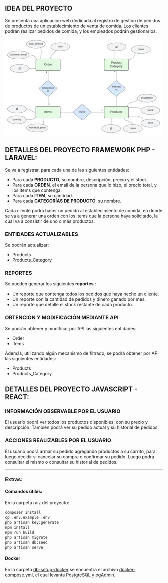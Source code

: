 ## IDEA DEL PROYECTO

Se presenta una aplicación web dedicada al registro de gestión de pedidos de productos de un establecimiento de venta de comida. Los clientes podrán realizar pedidos de comida, y los empleados podrán gestionarlos.

![Diagrama Entidad Relacion](docs/entity-relationship-diagram.png)





## DETALLES DEL PROYECTO FRAMEWORK PHP - LARAVEL:

Se va a registrar, para cada una de las siguientes entidades:
- Para cada **PRODUCTO**, su nombre, descripción, precio y el stock.
- Para cada **ORDEN**, el email de la persona que lo hizo, el precio total, y los items que contenga.
- Para cada **ITEM**, su cantidad.
- Para cada **CATEGORÍAS DE PRODUCTO**, su nombre.

Cada cliente podrá hacer un pedido al establecimiento de comida, en donde se va a generar una orden con los items que la persona haya solicitado, la cual va a consistir de uno o mas productos.


### ENTIDADES ACTUALIZABLES

Se podrán actualizar:
- Products
- Products_Category

### REPORTES

Se pueden generar los siguientes **reportes** :
- Un reporte que contenga todos los pedidos que haya hecho un cliente.
- Un reporte con la cantidad de pedidos y dinero ganado por mes.
- Un reporte que detalle el stock restante de cada producto.

### OBTENCIÓN Y MODIFICACIÓN MEDIANTE API

Se podrán obtener y modificar por API las siguientes entidades:
- Order
- Items

Además, utilizando algún mecanismo de filtrado, se podrá obtener por API las siguientes entidades:
- Products
- Products_Category




## DETALLES DEL PROYECTO JAVASCRIPT - REACT:

### INFORMACIÓN OBSERVABLE POR EL USUARIO

El usuario podrá ver todos los productos disponibles, con su precio y descripción.
También podrá ver su pedido actual y su historial de pedidos.

### ACCIONES REALIZABLES POR EL USUARIO

El usuario podrá armar su pedido agregando productos a su carrito, para luego decidir si cancelar su compra o confirmar su pedido. Luego podrá consultar el mismo o consultar su historial de pedidos.

---


### Extras:

#### Comandos útiles:
En la carpeta raíz del proyecto:

``` 
composer install
cp .env.example .env
php artisan key:generate
npm install
npm run build
php artisan migrate
php artisan db:seed
php artisan serve
```
#### Docker
En la carpeta [db-setup-docker](db-setup-docker/) se encuentra el archivo [docker-compose.yml](db-setup-docker/docker-compose.yml), el cual levanta PostgreSQL y pgAdmin.

